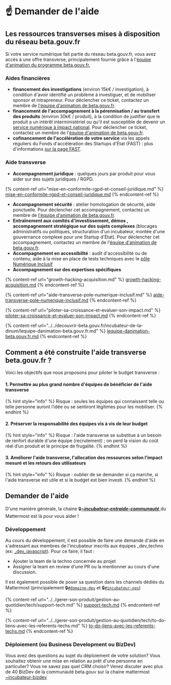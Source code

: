# ☝️ Demander de l'aide

## Les ressources transverses mises à disposition du réseau beta.gouv.fr

Si votre service numérique fait partie du réseau beta.gouv.fr, vous avez accès à une offre transverse, principalement fournie grâce à l'[équipe d'animation du programme beta.gouv.fr.](../../decouvrir-beta.gouv.fr/incubateur-de-la-dinum/lequipe-danimation-beta.gouv.fr.md)

### Aides financières

* **financement des investigations** (environ 15k€ / investigation), à condition d'avoir identifié un problème à investiguer, et de mobiliser sponsor et intrapreneur. Pour déclencher ce ticket, contactez un membre de [l'équipe d'animation de beta.gouv.fr](../../decouvrir-beta.gouv.fr/incubateur-de-la-dinum/lequipe-danimation-beta.gouv.fr.md).
* **financement de l'accompagnement à la pérennisation / au transfert des produits** (environ 30k€ / produit), à la condition de justifier que le produit a un intérêt interministériel ou qu'il est susceptible de devenir un [service numérique à impact national](../../decouvrir-beta.gouv.fr/limpact-du-programme-beta.gouv.fr/services-numeriques-a-impact-national.md). Pour déclencher ce ticket, contactez un membre de l'[équipe d'animation de beta.gouv.fr](../../decouvrir-beta.gouv.fr/incubateur-de-la-dinum/lequipe-danimation-beta.gouv.fr.md).
* **cofinancement de l'accélération de votre service** via les appels réguliers du Fonds d'accélération des Startups d'État (FAST) : plus d'informations [sur la page FAST](../../gerer-son-produit/la-vie-du-produit/acceleration/fonds-dacceleration-des-startups-detat.md).

### Aide transverse

* **Accompagnement juridique** : quelques jours par produit pour vous aider sur des sujets juridiques / RGPD.

{% content-ref url="mise-en-conformite-rgpd-et-conseil-juridique.md" %}
[mise-en-conformite-rgpd-et-conseil-juridique.md](mise-en-conformite-rgpd-et-conseil-juridique.md)
{% endcontent-ref %}

* **Accompagnement sécurité** : atelier homologation de sécurité, aide ponctuelle. Pour déclencher cet accompagnement, contactez un membre de [l'équipe d'animation de beta.gouv.fr](../../decouvrir-beta.gouv.fr/incubateur-de-la-dinum/lequipe-danimation-beta.gouv.fr.md).
* **Entraînement aux comités d'investissement, démos , accompagnement stratégique sur des sujets complexes** (blocages administratifs ou politiques, structuration d'un incubateur, montée d'une gouvernance complexe pour une Startup d'Etat). Pour déclencher cet accompagnement, contactez un membre de l'[équipe d'animation de beta.gouv.fr](../../decouvrir-beta.gouv.fr/incubateur-de-la-dinum/lequipe-danimation-beta.gouv.fr.md).
* **Accompagnement en accessibilité** : audit d'accessibilité ou de contenu, aide à la mise en place de tests techniques avec le [pôle Numérique Inclusif](aide-transverse-pole-numerique-inclusif.md)
* **Accompagnement sur des expertises spécifiques**

{% content-ref url="growth-hacking-acquisition.md" %}
[growth-hacking-acquisition.md](growth-hacking-acquisition.md)
{% endcontent-ref %}

{% content-ref url="aide-transverse-pole-numerique-inclusif.md" %}
[aide-transverse-pole-numerique-inclusif.md](aide-transverse-pole-numerique-inclusif.md)
{% endcontent-ref %}

{% content-ref url="piloter-sa-croissance-et-evaluer-son-impact.md" %}
[piloter-sa-croissance-et-evaluer-son-impact.md](piloter-sa-croissance-et-evaluer-son-impact.md)
{% endcontent-ref %}

{% content-ref url="../../decouvrir-beta.gouv.fr/incubateur-de-la-dinum/lequipe-danimation-beta.gouv.fr.md" %}
[lequipe-danimation-beta.gouv.fr.md](../../decouvrir-beta.gouv.fr/incubateur-de-la-dinum/lequipe-danimation-beta.gouv.fr.md)
{% endcontent-ref %}

## Comment a été construite l'aide transverse beta.gouv.fr ?

Voici les objectifs que nous proposons pour piloter le budget transverse :

#### **1. Permettre au plus grand nombre d'équipes de bénéficier de l'aide transverse**

{% hint style="info" %}
Risque : seules les équipes qui connaissent telle ou telle personne auront l’idée ou se sentiront légitimes pour les mobiliser.
{% endhint %}

#### 2. Préserver la responsabilité des équipes vis à vis de leur budget <a href="#preserver-la-responsabilite-des-equipes-vis-a-vis-de-leur-budget" id="preserver-la-responsabilite-des-equipes-vis-a-vis-de-leur-budget"></a>

{% hint style="info" %}
Risque : l'aide transverse se substitue à un besoin de renfort durable d'une équipe (recrutement) ; on perd la vision du coût réel d’un produit et le principe de frugalité.
{% endhint %}

#### 3. Améliorer l'aide transverse, l'allocation des ressources selon l'impact mesuré et les retours des utilisateurs

{% hint style="info" %}
Risque : oublier de se demander si ça marche, si l'aide transverse est utile et si le budget est bien investi.
{% endhint %}

## Demander de l'aide

D'une manière générale, la chaine 🔒[_**\~incubateur-**_](https://mattermost.incubateur.net/betagouv/channels/incubateur-help)[_**entraide-communauté**_ ](https://mattermost.incubateur.net/betagouv/channels/incubateur-help)du Mattermost est là pour vous aider !

### Développement

Au cours du développement, il est possible de faire une demande d'aide en s'adressant aux membres de l'incubateur inscrits aux équipes \_dev\_techno (ex: [\_dev\_javascript](https://github.com/orgs/betagouv/teams/_dev_javascript)). Pour ce faire, il faut :

* Ajouter la team de la techno concernée au projet
* Assigner la team en review d'une PR ou la mentionner au cours d'une discussion.

Il est également possible de poser sa question dans les channels dédiés du Mattermost (principalement 🔒[`#domaine-dev`](https://mattermost.incubateur.net/betagouv/channels/domaine-dev) et 🔒[`#incubateur-ops`](https://mattermost.incubateur.net/betagouv/channels/incubateur-ops))

{% content-ref url="../../gerer-son-produit/gestion-au-quotidien/tech/support-tech.md" %}
[support-tech.md](../../gerer-son-produit/gestion-au-quotidien/tech/support-tech.md)
{% endcontent-ref %}

{% content-ref url="../../gerer-son-produit/gestion-au-quotidien/tech/to-do-liens-avec-les-referents-techs.md" %}
[to-do-liens-avec-les-referents-techs.md](../../gerer-son-produit/gestion-au-quotidien/tech/to-do-liens-avec-les-referents-techs.md)
{% endcontent-ref %}

### Déploiement (ou Business Development ou BizDev)

Vous avez des questions au sujet du déploiement de votre solution? Vous souhaitez obtenir une mise en relation au prêt d'une personne en particulier? Vous ne savez pas quel CRM choisir? Venez discuter avec plus de 40 BizDev de la communauté beta.gouv sur la chaine mattermost [\~incubateur-bizdev](https://mattermost.incubateur.net/betagouv/channels/incubateur-bizdev)
